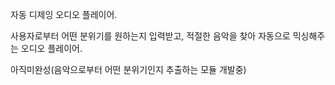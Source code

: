자동 디제잉 오디오 플레이어.

사용자로부터 어떤 분위기를 원하는지 입력받고, 적절한 음악을 찾아 자동으로 믹싱해주는 오디오 플레이어.

아직미완성(음악으로부터 어떤 분위기인지 추출하는 모듈 개발중)
